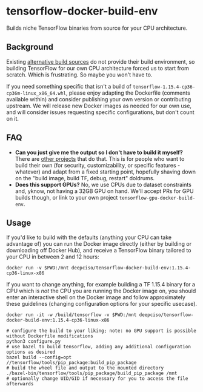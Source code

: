 # tensorflow-docker-build-env

Builds niche TensorFlow binaries from source for your CPU architecture.

## Background

Existing [alternative build sources](https://github.com/lakshayg/tensorflow-build) do not provide their build environment, so building TensorFlow for our own CPU architecture forced us to start from scratch. Which is frustrating. So maybe you won't have to.

If you need something specific that isn't a build of `tensorflow-1.15.4-cp36-cp36m-linux_x86_64.whl`, please enjoy adapting the Dockerfile (comments available within) and consider publishing your own version or contributing upstream. We will release new Docker images as needed for our own use, and will consider issues requesting specific configurations, but don't count on it.

## FAQ

* **Can you just give me the output so I don't have to build it myself?** There are [other projects](https://github.com/lakshayg/tensorflow-build) that do that. This is for people who want to build their own (for security, customizability, or specific features - whatever) and adapt from a fixed starting point, hopefully shaving down on the "build image, build TF, debug, restart" doldrums.
* **Does this support GPUs?** No, we use CPUs due to dataset constraints and, yknow, not having a 32GB GPU on hand. We'll accept PRs for GPU builds though, or link to your own project `tensorflow-gpu-docker-build-env`.

## Usage

If you'd like to build with the defaults (anything your CPU can take advantage of) you can run the Docker image directly (either by building or downloading off Docker Hub), and receive a TensorFlow binary tailored to your CPU in between 2 and 12 hours:

```
docker run -v $PWD:/mnt deepciso/tensorflow-docker-build-env:1.15.4-cp36-linux-x86
```

If you want to change anything, for example building a TF 1.15.4 binary for a CPU which is *not* the CPU you are running the Docker image on, you should enter an interactive shell on the Docker image and follow approximately these guidelines (changing configuration options for your specific usecase).

```
docker run -it -w /build/tensorflow -v $PWD:/mnt deepciso/tensorflow-docker-build-env:1.15.4-cp36-linux-x86

# configure the build to your liking; note: no GPU support is possible without Dockerfile modifications
python3 configure.py
# use bazel to build tensorflow, adding any additional configuration options as desired
bazel build --config=opt //tensorflow/tools/pip_package:build_pip_package
# build the wheel file and output to the mounted directory
./bazel-bin/tensorflow/tools/pip_package/build_pip_package /mnt
# optionally change UID/GID if necessary for you to access the file afterwards
```
